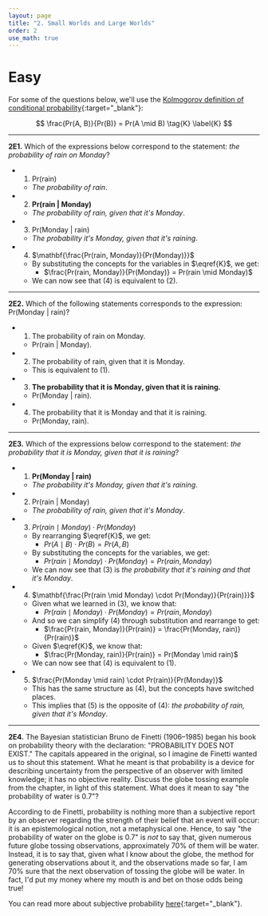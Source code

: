 ```yaml
---
layout: page
title: "2. Small Worlds and Large Worlds"
order: 2
use_math: true
---
```


# Easy

For some of the questions below, we'll use the [Kolmogorov definition of conditional probability](https://en.wikipedia.org/wiki/Conditional_probability){:target="_blank"}:

$$ \frac{Pr(A, B)}{Pr(B)} = Pr(A \mid B) \tag{K} \label{K} $$

<hr>

**2E1.** Which of the expressions below correspond to the statement: _the probability of rain on Monday_?

* 1) Pr(rain)
	* _The probability of rain_.
* 2) **Pr(rain \| Monday)**
	* _The probability of rain, given that it's Monday_.
* 3) Pr(Monday \| rain)
	* _The probability it's Monday, given that it's raining_.
* 4) $\mathbf{\frac{Pr(rain, Monday)}{Pr(Monday)}}$
	* By substituting the concepts for the variables in $\eqref{K}$, we get:
		* $\frac{Pr(rain, Monday)}{Pr(Monday)} = Pr(rain \mid Monday)$
	* We can now see that (4) is equivalent to (2).

<hr>

**2E2.** Which of the following statements corresponds to the expression: Pr(Monday \| rain)?

* 1) The probability of rain on Monday.
	* Pr(rain \| Monday).
* 2) The probability of rain, given that it is Monday.
	* This is equivalent to (1).
* 3) **The probability that it is Monday, given that it is raining.**
	* Pr(Monday \| rain).
* 4) The probability that it is Monday and that it is raining.
	* Pr(Monday, rain).

<hr>

**2E3.** Which of the expressions below correspond to the statement: _the probability that it is Monday, given that it is raining_?

* 1) **Pr(Monday \| rain)**
	* _The probability it's Monday, given that it's raining_.
* 2) Pr(rain \| Monday)
	* _The probability of rain, given that it's Monday_.
* 3) $Pr(rain \mid Monday) \cdot Pr(Monday)$
	* By rearranging $\eqref{K}$, we get:
		* $Pr(A \mid B) \cdot Pr(B) = Pr(A, B)$
	* By substituting the concepts for the variables, we get:
		* $Pr(rain \mid Monday) \cdot Pr(Monday) = Pr(rain, Monday)$
	* We can now see that (3) is _the probability that it's raining and that it's Monday_.	
* 4) $\mathbf{\frac{Pr(rain \mid Monday) \cdot Pr(Monday)}{Pr(rain)}}$
	* Given what we learned in (3), we know that:
		* $Pr(rain \mid Monday) \cdot Pr(Monday) = Pr(rain, Monday)$
	* And so we can simplify (4) through substitution and rearrange to get:
		* $\frac{Pr(rain, Monday)}{Pr(rain)} = \frac{Pr(Monday, rain)}{Pr(rain)}$
	* Given $\eqref{K}$, we know that:
		* $\frac{Pr(Monday, rain)}{Pr(rain)} = Pr(Monday \mid rain)$
	* We can now see that (4) is equivalent to (1).
* 5) $\frac{Pr(Monday \mid rain) \cdot Pr(rain)}{Pr(Monday)}$
	* This has the same structure as (4), but the concepts have switched places.
	* This implies that (5) is the opposite of (4): _the probability of rain, given that it's Monday_.

<hr>

**2E4.** The Bayesian statistician Bruno de Finetti (1906–1985) began his book on probability theory with the declaration: "PROBABILITY DOES NOT EXIST." The capitals appeared in the original, so I imagine de Finetti wanted us to shout this statement. What he meant is that probability is a device for describing uncertainty from the perspective of an observer with limited knowledge; it has no objective reality. Discuss the globe tossing example from the chapter, in light of this statement. What does it mean to say "the probability of water is 0.7"?

According to de Finetti, probability is nothing more than a subjective report by an observer regarding the strength of their belief that an event will occur: it is an epistemological notion, not a metaphysical one. Hence, to say "the probability of water on the globe is 0.7" is _not_ to say that, given numerous future globe tossing observations, approximately 70% of them will be water. Instead, it is to say that, given what I know about the globe, the method for generating observations about it, and the observations made so far, I am 70% sure that the next observation of tossing the globe will be water. In fact, I'd put my money where my mouth is and bet on those odds being true!

You can read more about subjective probability [here](https://plato.stanford.edu/archives/sum2003/entries/probability-interpret/#3.5){:target="_blank"}.